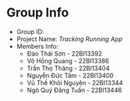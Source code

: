 Group Info
=======================

* Group ID: 
* Project Name: *Tracking Running App*
* Members Info:
    - Đào Thái Sơn - 22BI13392
    - Võ Hồng Quang - 22BI13386
    - Trần Thọ Thăng - 22BI13404
    - Nguyễn Đức Tâm - 22BI13400
    - Vũ Thế Khôi Nguyên - 22BI13344
    - Ngô Quý Đăng Tuấn - 22BI13446

